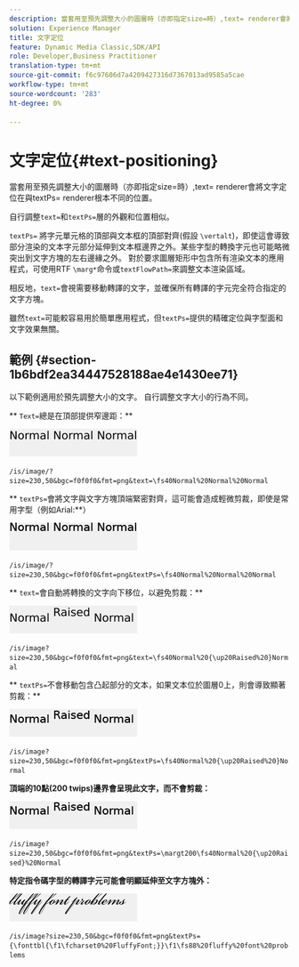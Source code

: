 ```yaml
---
description: 當套用至預先調整大小的圖層時（亦即指定size=時）,text= renderer會將文字定位在與textPs= renderer根本不同的位置。
solution: Experience Manager
title: 文字定位
feature: Dynamic Media Classic,SDK/API
role: Developer,Business Practitioner
translation-type: tm+mt
source-git-commit: f6c97606d7a4209427316d7367013ad9585a5cae
workflow-type: tm+mt
source-wordcount: '283'
ht-degree: 0%

---
```



# 文字定位{#text-positioning}

當套用至預先調整大小的圖層時（亦即指定size=時）,text= renderer會將文字定位在與textPs= renderer根本不同的位置。

自行調整`text=`和`textPs=`層的外觀和位置相似。

`textPs=` 將字元單元格的頂部與文本框的頂部對齊(假設 `\vertalt`)，即使這會導致部分渲染的文本字元部分延伸到文本框邊界之外。某些字型的轉換字元也可能略微突出到文字方塊的左右邊緣之外。 對於要求圖層矩形中包含所有渲染文本的應用程式，可使用RTF `\marg*`命令或`textFlowPath=`來調整文本渲染區域。

相反地，`text=`會視需要移動轉譯的文字，並確保所有轉譯的字元完全符合指定的文字方塊。

雖然`text=`可能較容易用於簡單應用程式，但`textPs=`提供的精確定位與字型面和文字效果無關。

## 範例 {#section-1b6bdf2ea34447528188ae4e1430ee71}

以下範例適用於預先調整大小的文字。 自行調整文字大小的行為不同。

** `Text=`總是在頂部提供窄邊距：**

![](assets/tp01.png)

`/is/image/?size=230,50&bgc=f0f0f0&fmt=png&text=\fs40Normal%20Normal%20Normal`

** `textPs=`會將文字與文字方塊頂端緊密對齊，這可能會造成輕微剪裁，即使是常用字型（例如Arial:**）

![](assets/tp02.png)

`/is/image/?size=230,50&bgc=f0f0f0&fmt=png&textPs=\fs40Normal%20Normal%20Normal`

** `text=`會自動將轉換的文字向下移位，以避免剪裁：**

![](assets/tp03.png)

`/is/image?size=230,50&bgc=f0f0f0&fmt=png&text=\fs40Normal%20{\up20Raised%20}Normal`

** `textPs=`不會移動包含凸起部分的文本，如果文本位於圖層0上，則會導致顯著剪裁：**

![](assets/tp04.png)

`/is/image?size=230,50&bgc=f0f0f0&fmt=png&textPs=\fs40Normal%20{\up20Raised%20}Normal`

**頂端的10點(200 twips)邊界會呈現此文字，而不會剪裁：**

![](assets/tp05.png)

`/is/image?size=230,50&bgc=f0f0f0&fmt=png&textPs=\margt200\fs40Normal%20{\up20Raised}%20Normal`

**特定指令碼字型的轉譯字元可能會明顯延伸至文字方塊外：**

![](assets/tp06.png)

`/is/image?size=230,50&bgc=f0f0f0&fmt=png&textPs={\fonttbl{\f1\fcharset0%20FluffyFont;}}\f1\fs88%20fluffy%20font%20problems`
